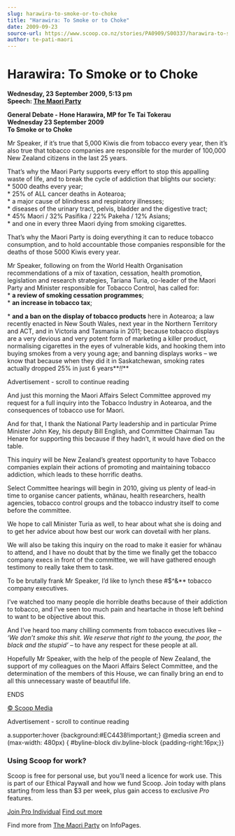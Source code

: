 ```yaml
---
slug: harawira-to-smoke-or-to-choke
title: "Harawira: To Smoke or to Choke"
date: 2009-09-23
source-url: https://www.scoop.co.nz/stories/PA0909/S00337/harawira-to-smoke-or-to-choke.htm
author: te-pati-maori
---
```

Harawira: To Smoke or to Choke
==============================

**Wednesday, 23 September 2009, 5:13 pm**  
**Speech: [The Maori Party](https://info.scoop.co.nz/The_Maori_Party)**

**General Debate - Hone Harawira, MP for Te Tai Tokerau**  
**Wednesday 23 September 2009**  
**To Smoke or to Choke**

Mr Speaker, if it’s true that 5,000 Kiwis die from tobacco every year, then it’s also true that tobacco companies are responsible for the murder of 100,000 New Zealand citizens in the last 25 years.

That’s why the Maori Party supports every effort to stop this appalling waste of life, and to break the cycle of addiction that blights our society:  
\* 5000 deaths every year;  
\* 25% of ALL cancer deaths in Aotearoa;  
\* a major cause of blindness and respiratory illnesses;  
\* diseases of the urinary tract, pelvis, bladder and the digestive tract;  
\* 45% Maori / 32% Pasifika / 22% Pakeha / 12% Asians;  
\* and one in every three Maori dying from smoking cigarettes.

That’s why the Maori Party is doing everything it can to reduce tobacco consumption, and to hold accountable those companies responsible for the deaths of those 5000 Kiwis every year.

Mr Speaker, following on from the World Health Organisation recommendations of a mix of taxation, cessation, health promotion, legislation and research strategies, Tariana Turia, co-leader of the Maori Party and Minister responsible for Tobacco Control, has called for:  
\* **a review of smoking cessation programmes**;  
\* **an increase in tobacco tax**;

\* **and a ban on the display of tobacco products** here in Aotearoa; a law recently enacted in New South Wales, next year in the Northern Territory and ACT, and in Victoria and Tasmania in 2011; because tobacco displays are a very devious and very potent form of marketing a killer product, normalising cigarettes in the eyes of vulnerable kids, and hooking them into buying smokes from a very young age; and banning displays works – we know that because when they did it in Saskatchewan, smoking rates actually dropped 25% in just 6 years**_!!_**

Advertisement - scroll to continue reading





And just this morning the Maori Affairs Select Committee approved my request for a full inquiry into the Tobacco Industry in Aotearoa, and the consequences of tobacco use for Maori.

And for that, I thank the National Party leadership and in particular Prime Minister John Key, his deputy Bill English, and Committee Chairman Tau Henare for supporting this because if they hadn’t, it would have died on the table.

This inquiry will be New Zealand’s greatest opportunity to have Tobacco companies explain their actions of promoting and maintaining tobacco addiction, which leads to these horrific deaths.

Select Committee hearings will begin in 2010, giving us plenty of lead-in time to organise cancer patients, whänau, health researchers, health agencies, tobacco control groups and the tobacco industry itself to come before the committee.

We hope to call Minister Turia as well, to hear about what she is doing and to get her advice about how best our work can dovetail with her plans.

We will also be taking this inquiry on the road to make it easier for whänau to attend, and I have no doubt that by the time we finally get the tobacco company execs in front of the committee, we will have gathered enough testimony to really take them to task.

  
To be brutally frank Mr Speaker, I’d like to lynch these #$^&\*\* tobacco company executives.

I’ve watched too many people die horrible deaths because of their addiction to tobacco, and I’ve seen too much pain and heartache in those left behind to want to be objective about this.

And I’ve heard too many chilling comments from tobacco executives like – _‘We don’t smoke this shit. We reserve that right to the young, the poor, the black and the stupid’_ – to have any respect for these people at all.

Hopefully Mr Speaker, with the help of the people of New Zealand, the support of my colleagues on the Maori Affairs Select Committee, and the determination of the members of this House, we can finally bring an end to all this unnecessary waste of beautiful life.

  
ENDS  

[© Scoop Media](http://www.scoop.co.nz/about/terms.html)  

Advertisement - scroll to continue reading



a.supporter:hover {background:#EC4438!important;} @media screen and (max-width: 480px) { #byline-block div.byline-block {padding-right:16px;}}

### Using Scoop for work?

Scoop is free for personal use, but you’ll need a licence for work use. This is part of our Ethical Paywall and how we fund Scoop. Join today with plans starting from less than $3 per week, plus gain access to exclusive _Pro_ features.  
  
[Join Pro Individual](https://pro.scoop.co.nz/Individual/?from=ProIn24) [Find out more](https://pro.scoop.co.nz/using-scoop-for-work/?from=ProIn24)

Find more from [The Maori Party](https://info.scoop.co.nz/The_Maori_Party) on InfoPages.